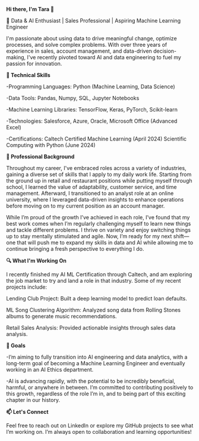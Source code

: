 **Hi there, I'm Tara 👋**

🌱 Data & AI Enthusiast | Sales Professional | Aspiring Machine Learning Engineer

I'm passionate about using data to drive meaningful change, optimize processes, and solve complex problems. With over three years of experience in sales, account management, and data-driven decision-making, I've recently pivoted toward AI and data engineering to fuel my passion for innovation.

**🔧 Technical Skills**

-Programming Languages: Python (Machine Learning, Data Science)

-Data Tools: Pandas, Numpy, SQL, Jupyter Notebooks

-Machine Learning Libraries: TensorFlow, Keras, PyTorch, Scikit-learn

-Technologies: Salesforce, Azure, Oracle, Microsoft Office (Advanced Excel)

-Certifications: Caltech Certified Machine Learning (April 2024) Scientific Computing with Python (June 2024)

**💼 Professional Background**

Throughout my career, I've embraced roles across a variety of industries, gaining a diverse set of skills that I apply to my daily work life. Starting from the ground up in retail and restaurant positions while putting myself through school, I learned the value of adaptability, customer service, and time management. Afterward, I transitioned to an analyst role at an online university, where I leveraged data-driven insights to enhance operations before moving on to my current position as an account manager.

While I’m proud of the growth I’ve achieved in each role, I’ve found that my best work comes when I’m regularly challenging myself to learn new things and tackle different problems. I thrive on variety and enjoy switching things up to stay mentally stimulated and agile. Now, I’m ready for my next shift—one that will push me to expand my skills in data and AI while allowing me to continue bringing a fresh perspective to everything I do. 

**🔍 What I'm Working On**

I recently finished my AI ML Certification through Caltech, and am exploring the job market to try and land a role in that industry. Some of my recent projects include:

Lending Club Project: Built a deep learning model to predict loan defaults.

ML Song Clustering Algorithm: Analyzed song data from Rolling Stones albums to generate music recommendations.

Retail Sales Analysis: Provided actionable insights through sales data analysis.

**🚀 Goals**

-I’m aiming to fully transition into AI engineering and data analytics, with a long-term goal of becoming a Machine Learning Engineer and eventually working in an AI Ethics department.

-AI is advancing rapidly, with the potential to be incredibly beneficial, harmful, or anywhere in between. I’m committed to contributing positively to this growth, regardless of the role I’m in, and to being part of this exciting chapter in our history. 

**📫 Let's Connect**

Feel free to reach out on LinkedIn or explore my GitHub projects to see what I’m working on. I’m always open to collaboration and learning opportunities!
